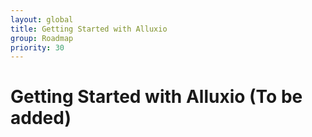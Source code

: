 ```yaml
---
layout: global
title: Getting Started with Alluxio
group: Roadmap
priority: 30
---
```

# Getting Started with Alluxio (To be added)